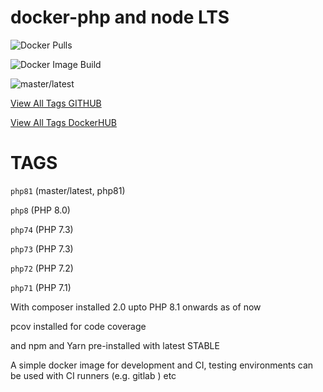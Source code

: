 # docker-php and node LTS

![Docker Pulls](https://img.shields.io/docker/pulls/msonowal/docker-php-node.svg)

![Docker Image Build](https://github.com/msonowal/docker-php-node/actions/workflows/docker-image.yml/badge.svg)


![master/latest](https://github.com/github/docs/actions/workflows/docker-image.yml/badge.svg?branch=master)


[View All Tags GITHUB](https://github.com/users/msonowal/packages/container/package/docker-php-node)

[View All Tags DockerHUB](https://hub.docker.com/repository/docker/msonowal/docker-php-node/tags?page=1&ordering=last_updated)
# TAGS

`php81` (master/latest, php81)

`php8` (PHP 8.0)

`php74` (PHP 7.3)

`php73` (PHP 7.3)

`php72` (PHP 7.2)

`php71` (PHP 7.1)


With composer installed 2.0 upto PHP 8.1 onwards as of now

pcov installed for code coverage
<!-- with XDEBUG enabled -->

and npm and Yarn pre-installed with latest STABLE

A simple docker image for development and CI, testing environments can be used with CI runners (e.g. gitlab ) etc
